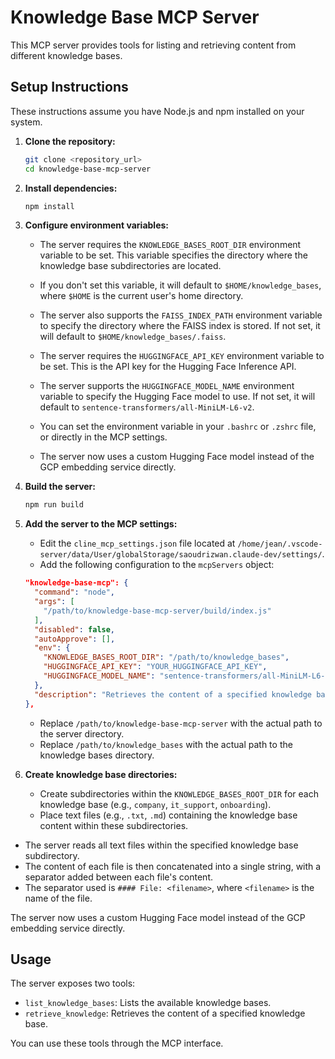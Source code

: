 # Knowledge Base MCP Server

This MCP server provides tools for listing and retrieving content from different knowledge bases.

## Setup Instructions

These instructions assume you have Node.js and npm installed on your system.

1.  **Clone the repository:**

    ```bash
    git clone <repository_url>
    cd knowledge-base-mcp-server
    ```

2.  **Install dependencies:**

    ```bash
    npm install
    ```

3.  **Configure environment variables:**

    *   The server requires the `KNOWLEDGE_BASES_ROOT_DIR` environment variable to be set. This variable specifies the directory where the knowledge base subdirectories are located.
    *   If you don't set this variable, it will default to `$HOME/knowledge_bases`, where `$HOME` is the current user's home directory.
    *   The server also supports the `FAISS_INDEX_PATH` environment variable to specify the directory where the FAISS index is stored. If not set, it will default to `$HOME/knowledge_bases/.faiss`.
    *   The server requires the `HUGGINGFACE_API_KEY` environment variable to be set. This is the API key for the Hugging Face Inference API.
    *   The server supports the `HUGGINGFACE_MODEL_NAME` environment variable to specify the Hugging Face model to use. If not set, it will default to `sentence-transformers/all-MiniLM-L6-v2`.

    *   You can set the environment variable in your `.bashrc` or `.zshrc` file, or directly in the MCP settings.
    *   The server now uses a custom Hugging Face model instead of the GCP embedding service directly.

4.  **Build the server:**

    ```bash
    npm run build
    ```

5.  **Add the server to the MCP settings:**

    *   Edit the `cline_mcp_settings.json` file located at `/home/jean/.vscode-server/data/User/globalStorage/saoudrizwan.claude-dev/settings/`.
    *   Add the following configuration to the `mcpServers` object:

    ```json
    "knowledge-base-mcp": {
      "command": "node",
      "args": [
        "/path/to/knowledge-base-mcp-server/build/index.js"
      ],
      "disabled": false,
      "autoApprove": [],
      "env": {
        "KNOWLEDGE_BASES_ROOT_DIR": "/path/to/knowledge_bases",
        "HUGGINGFACE_API_KEY": "YOUR_HUGGINGFACE_API_KEY",
        "HUGGINGFACE_MODEL_NAME": "sentence-transformers/all-MiniLM-L6-v2"
      },
      "description": "Retrieves the content of a specified knowledge base."
    },
    ```

    *   Replace `/path/to/knowledge-base-mcp-server` with the actual path to the server directory.
    *   Replace `/path/to/knowledge_bases` with the actual path to the knowledge bases directory.

6.  **Create knowledge base directories:**

    *   Create subdirectories within the `KNOWLEDGE_BASES_ROOT_DIR` for each knowledge base (e.g., `company`, `it_support`, `onboarding`).
    *   Place text files (e.g., `.txt`, `.md`) containing the knowledge base content within these subdirectories.

*   The server reads all text files within the specified knowledge base subdirectory.
*   The content of each file is then concatenated into a single string, with a separator added between each file's content.
*   The separator used is `#### File: <filename>`, where `<filename>` is the name of the file.

The server now uses a custom Hugging Face model instead of the GCP embedding service directly.

## Usage

The server exposes two tools:

*   `list_knowledge_bases`: Lists the available knowledge bases.
*   `retrieve_knowledge`: Retrieves the content of a specified knowledge base.

You can use these tools through the MCP interface.

